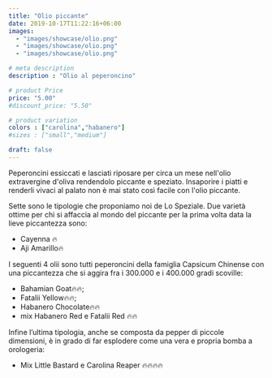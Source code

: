 ```yaml
---
title: "Olio piccante"
date: 2019-10-17T11:22:16+06:00
images: 
  - "images/showcase/olio.png"
  - "images/showcase/olio.png"
  - "images/showcase/olio.png"

# meta description
description : "Olio al peperoncino"

# product Price
price: "5.00"
#discount_price: "5.50"

# product variation
colors : ["carolina","habanero"]
#sizes : ["small","medium"]

draft: false
---
```


Peperoncini essiccati e lasciati riposare per circa un mese nell'olio extravergine d'oliva rendendolo piccante e speziato. Insaporire i piatti e renderli vivaci al palato non è mai stato così facile con l'olio piccante. 

Sette sono le tipologie che proponiamo noi de Lo Speziale. 
Due varietà ottime per chi si affaccia al mondo del piccante per la prima volta data la lieve piccantezza sono:
- Cayenna 🔥 
- Aji Amarillo🔥 

I seguenti 4 olii sono tutti peperoncini della famiglia Capsicum Chinense con una piccantezza che si aggira fra i 300.000 e i 400.000 gradi scoville:

- Bahamian Goat🔥🔥; 
- Fatalii Yellow🔥🔥; 
- Habanero Chocolate🔥🔥
- mix Habanero Red e Fatalii Red 🔥🔥

Infine l’ultima tipologia, anche se composta da pepper di piccole dimensioni, è in grado di far esplodere come una vera e propria bomba a orologeria:

- Mix Little Bastard e Carolina Reaper 🔥🔥🔥🔥
